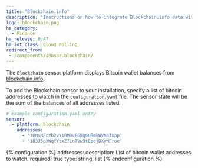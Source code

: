 ```yaml
---
title: "Blockchain.info"
description: "Instructions on how to integrate Blockchain.info data within Home Assistant."
logo: blockchain.png
ha_category:
  - Finance
ha_release: 0.47
ha_iot_class: Cloud Polling
redirect_from:
 - /components/sensor.blockchain/
---
```



The `Blockchain` sensor platform displays Bitcoin wallet balances from [blockchain.info](https://blockchain.info).

To add the Blockchain sensor to your installation, specify a list of bitcoin addresses to watch in the `configuration.yaml` file. The sensor state will be the sum of the balances of all addresses listed.

```yaml
# Example configuration.yaml entry
sensor:
  - platform: blockchain
    addresses:
      - '1BMsHFczb2vY1BMDvFGWgGU8mkWVm5fupp'
      - '183J5pXWqYYsxZ7inTVw9tEpejDXyMFroe'
```

{% configuration %}
addresses:
  description: List of bitcoin wallet addresses to watch.
  required: true
  type: string, list
{% endconfiguration %}

